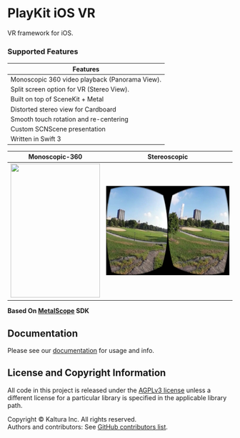 # PlayKit iOS VR
VR framework for iOS.

### Supported Features

| Features
|---------
| Monoscopic 360 video playback (Panorama View).
| Split screen option for VR (Stereo View).
| Built on top of SceneKit + Metal
| Distorted stereo view for Cardboard
| Smooth touch rotation and re-centering
| Custom SCNScene presentation
| Written in Swift 3

Monoscopic-360             |  Stereoscopic
:-------------------------:|:-------------------------:
<img src="docs/Resources/panorama-preview.gif" width="200" height="300">  |  <img src="docs/Resources/StereoView.png" width="300" height="200">

**Based On [MetalScope](https://github.com/ejeinc/MetalScope) SDK**

## Documentation
Please see our [documentation](https://kaltura.github.io/playkit-ios-vr/) for usage and info.

## License and Copyright Information
All code in this project is released under the [AGPLv3 license](http://www.gnu.org/licenses/agpl-3.0.html) unless a different license for a particular library is specified in the applicable library path.   

Copyright © Kaltura Inc. All rights reserved.   
Authors and contributors: See [GitHub contributors list](https://github.com/kaltura/playkit-ios-vr/graphs/contributors).
